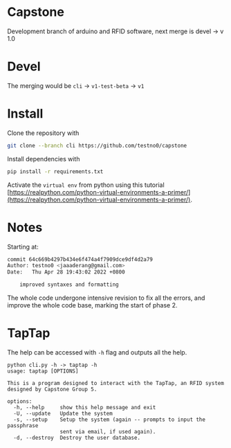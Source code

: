 # Capstone

Development branch of arduino and RFID software, next merge is devel -> v 1.0

# Devel

The merging would be `cli` -> `v1-test-beta` -> `v1`

# Install

Clone the repository with

```bash
git clone --branch cli https://github.com/testno0/capstone
```

Install dependencies with

```bash
pip install -r requirements.txt
```

Activate the `virtual env` from python using this tutorial [https://realpython.com/python-virtual-environments-a-primer/](https://realpython.com/python-virtual-environments-a-primer/).

# Notes
Starting at:

```bash
commit 64c669b4297b434e6f474a4f7909dce9df4d2a79
Author: testno0 <jaaaderang@gmail.com>
Date:   Thu Apr 28 19:43:02 2022 +0800

    improved syntaxes and formatting
```

The whole code undergone intensive revision to fix all the errors, and improve the whole code base, marking the start of phase 2.

# TapTap

The help can be accessed with `-h` flag and outputs all the help.

```
python cli.py -h -> taptap -h
usage: taptap [OPTIONS]

This is a program designed to interact with the TapTap, an RFID system
designed by Capstone Group 5.

options:
  -h, --help     show this help message and exit
  -U, --update   Update the system
  -s, --setup    Setup the system (again -- prompts to input the passphrase
                 sent via email, if used again).
  -d, --destroy  Destroy the user database.
```